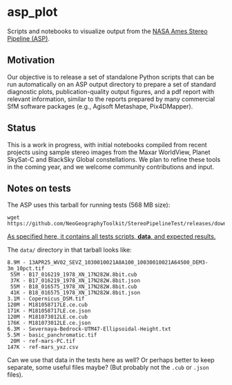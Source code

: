 # asp_plot
Scripts and notebooks to visualize output from the [NASA Ames Stereo Pipeline (ASP)](https://github.com/NeoGeographyToolkit/StereoPipeline).

## Motivation
Our objective is to release a set of standalone Python scripts that can be run automatically on an ASP output directory to prepare a set of standard diagnostic plots, publication-quality output figures, and a pdf report with relevant information, similar to the reports prepared by many commercial SfM software packages (e.g., Agisoft Metashape, Pix4DMapper).

## Status
This is a work in progress, with initial notebooks compiled from recent projects using sample stereo images from the Maxar WorldView, Planet SkySat-C and BlackSky Global constellations. We plan to refine these tools in the coming year, and we welcome community contributions and input. 

## Notes on tests

The ASP uses this tarball for running tests (568 MB size):

```
wget https://github.com/NeoGeographyToolkit/StereoPipelineTest/releases/download/0.0.1/StereoPipelineTest.tar
```

[As specified here, it contains all tests scripts, **data**, and expected results.](https://github.com/NeoGeographyToolkit/StereoPipeline/blob/df18be8d32435f7f9db829b9fc951f59bda86e55/.github/workflows/build_test.sh#L200-L206)

The `data/` directory in that tarball looks like:

```
8.9M - 13APR25_WV02_SEVZ_1030010021A8A100_10030010021A64500_DEM3-3m_10pct.tif
 55M - B17_016219_1978_XN_17N282W.8bit.cub
 37K - B17_016219_1978_XN_17N282W.8bit.json
 55M - B18_016575_1978_XN_17N282W.8bit.cub
 41K - B18_016575_1978_XN_17N282W.8bit.json
3.1M - Copernicus_DSM.tif
120M - M181058717LE.ce.cub
171K - M181058717LE.ce.json
120M - M181073012LE.ce.cub
176K - M181073012LE.ce.json
6.3M - Severnaya-Bedrock-UTM47-Ellipsoidal-Height.txt
5.5M - basic_panchromatic.tif
 20M - ref-mars-PC.tif
147K - ref-mars_yxz.csv
```

Can we use that data in the tests here as well? Or perhaps better to keep separate, some useful files maybe? (But probably not the `.cub` or `.json` files).
